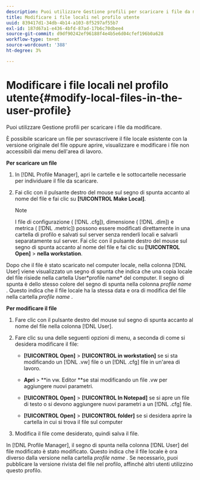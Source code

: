 ```yaml
---
description: Puoi utilizzare Gestione profili per scaricare i file da modificare.
title: Modificare i file locali nel profilo utente
uuid: 839417d1-34db-4b14-a103-8f5297af55b7
exl-id: 187d67a1-e436-4bfd-87ad-17b6c70dbee4
source-git-commit: d9df90242ef96188f4e4b5e6d04cfef196b0a628
workflow-type: tm+mt
source-wordcount: '388'
ht-degree: 3%

---
```


# Modificare i file locali nel profilo utente{#modify-local-files-in-the-user-profile}

Puoi utilizzare Gestione profili per scaricare i file da modificare.

È possibile scaricare un file per sovrascrivere il file locale esistente con la versione originale del file oppure aprire, visualizzare e modificare i file non accessibili dai menu dell&#39;area di lavoro.

**Per scaricare un file**

1. In [!DNL Profile Manager], apri le cartelle e le sottocartelle necessarie per individuare il file da scaricare.
1. Fai clic con il pulsante destro del mouse sul segno di spunta accanto al nome del file e fai clic su **[!UICONTROL Make Local]**.

   >[!NOTE]
   >
   >I file di configurazione ( [!DNL .cfg]), dimensione ( [!DNL .dim]) e metrica ( [!DNL .metric]) possono essere modificati direttamente in una cartella di profilo e salvati sul server senza renderli locali e salvarli separatamente sul server. Fai clic con il pulsante destro del mouse sul segno di spunta accanto al nome del file e fai clic su **[!UICONTROL Open]** > **nella workstation**.

Dopo che il file è stato scaricato nel computer locale, nella colonna [!DNL User] viene visualizzato un segno di spunta che indica che una copia locale del file risiede nella cartella User\*profile name* del computer. Il segno di spunta è dello stesso colore del segno di spunta nella colonna *profile name* . Questo indica che il file locale ha la stessa data e ora di modifica del file nella cartella *profile name* .

**Per modificare il file**

1. Fare clic con il pulsante destro del mouse sul segno di spunta accanto al nome del file nella colonna [!DNL User].
1. Fare clic su una delle seguenti opzioni di menu, a seconda di come si desidera modificare il file:

   * **[!UICONTROL Open]** >  **[!UICONTROL in workstation]** se si sta modificando un  [!DNL .vw] file o un  [!DNL .cfg] file in un&#39;area di lavoro.

   * **Apri**  > **in vw. Editor **se stai modificando un file .vw per aggiungere nuovi parametri.

   * **[!UICONTROL Open]** >  **[!UICONTROL In Notepad]** se si apre un file di testo o si devono aggiungere nuovi parametri a un  [!DNL .cfg] file.

   * **[!UICONTROL Open]** >  **[!UICONTROL folder]** se si desidera aprire la cartella in cui si trova il file sul computer

1. Modifica il file come desiderato, quindi salva il file.

In [!DNL Profile Manager], il segno di spunta nella colonna [!DNL User] del file modificato è stato modificato. Questo indica che il file locale è ora diverso dalla versione nella cartella *profile name* . Se necessario, puoi pubblicare la versione rivista del file nel profilo, affinché altri utenti utilizzino questo profilo.
